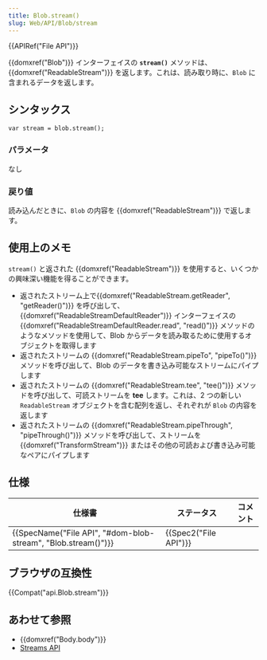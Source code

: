 ```yaml
---
title: Blob.stream()
slug: Web/API/Blob/stream
---
```

{{APIRef("File API")}}

{{domxref("Blob")}} インターフェイスの **`stream()`** メソッドは、{{domxref("ReadableStream")}} を返します。これは、読み取り時に、`Blob` に含まれるデータを返します。

## シンタックス

```
var stream = blob.stream();
```

### パラメータ

なし

### 戻り値

読み込んだときに、`Blob` の内容を {{domxref("ReadableStream")}} で返します。

## 使用上のメモ

`stream()` と返された {{domxref("ReadableStream")}} を使用すると、いくつかの興味深い機能を得ることができます。

- 返されたストリーム上で{{domxref("ReadableStream.getReader", "getReader()")}} を呼び出して、{{domxref("ReadableStreamDefaultReader")}} インターフェイスの{{domxref("ReadableStreamDefaultReader.read", "read()")}} メソッドのようなメソッドを使用して、Blob からデータを読み取るために使用するオブジェクトを取得します
- 返されたストリームの {{domxref("ReadableStream.pipeTo", "pipeTo()")}} メソッドを呼び出して、Blob のデータを書き込み可能なストリームにパイプします
- 返されたストリームの {{domxref("ReadableStream.tee", "tee()")}} メソッドを呼び出して、可読ストリームを **tee** します。これは、2 つの新しい `ReadableStream` オブジェクトを含む配列を返し、それぞれが `Blob` の内容を返します
- 返されたストリームの {{domxref("ReadableStream.pipeThrough", "pipeThrough()")}} メソッドを呼び出して、ストリームを {{domxref("TransformStream")}} またはその他の可読および書き込み可能なペアにパイプします

## 仕様

| 仕様書                                                                           | ステータス                   | コメント |
| -------------------------------------------------------------------------------- | ---------------------------- | -------- |
| {{SpecName("File API", "#dom-blob-stream", "Blob.stream()")}} | {{Spec2("File API")}} |          |

## ブラウザの互換性

{{Compat("api.Blob.stream")}}

## あわせて参照

- {{domxref("Body.body")}}
- [Streams API](/ja/docs/Web/API/Streams_API)
